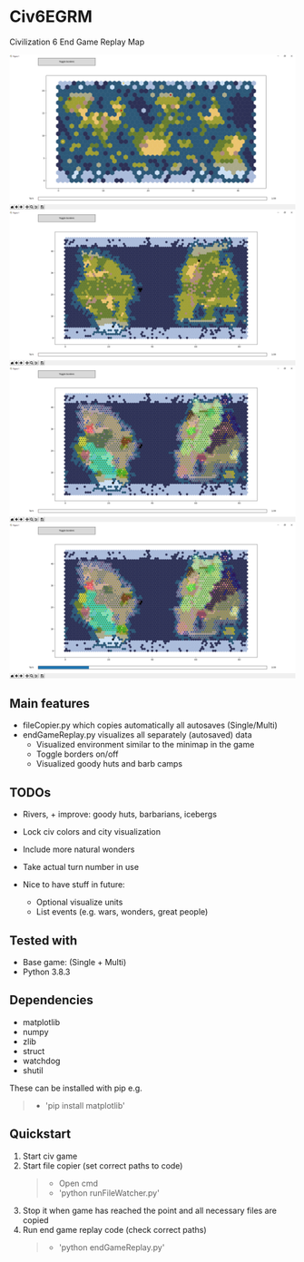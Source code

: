 # Civ6EGRM
Civilization 6 End Game Replay Map

![](Pictures/SmallMapEnvOnly.PNG?raw=true)
![](Pictures/BigMapEnvOnly.PNG?raw=true)
![](Pictures/BigMapWithRandomColorBorders.PNG?raw=true)
![](Pictures/BigMapWithRandomColorBordersFewTurnsLater.PNG?raw=true)

## Main features
- fileCopier.py which copies automatically all autosaves (Single/Multi)
- endGameReplay.py visualizes all separately (autosaved) data
  - Visualized environment similar to the minimap in the game
  - Toggle borders on/off
  - Visualized goody huts and barb camps
  
## TODOs
- Rivers, + improve: goody huts, barbarians, icebergs
- Lock civ colors and city visualization
- Include more natural wonders
- Take actual turn number in use

- Nice to have stuff in future:
  - Optional visualize units
  - List events (e.g. wars, wonders, great people)

## Tested with
- Base game: (Single + Multi)
- Python 3.8.3

## Dependencies
- matplotlib
- numpy
- zlib
- struct
- watchdog
- shutil

These can be installed with pip e.g. 
> - 'pip install matplotlib'

## Quickstart
1) Start civ game
1) Start file copier (set correct paths to code)
    > - Open cmd
    > - 'python runFileWatcher.py'
1) Stop it when game has reached the point and all necessary files are copied
1) Run end game replay code (check correct paths)
    > - 'python endGameReplay.py'


